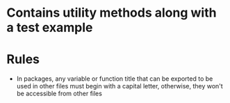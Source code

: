 # Contains utility methods along with a test example
# Rules
* In packages, any variable or function title that can be exported to be used in other files
must begin with a capital letter, otherwise, they won't be accessible from other files